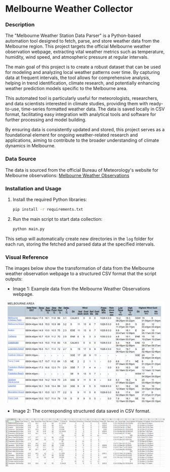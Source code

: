 # Melbourne Weather Collector

### Description
The "Melbourne Weather Station Data Parser" is a Python-based automation tool designed to fetch, parse, and store weather data from the Melbourne region. This project targets the official Melbourne weather observation webpage, extracting vital weather metrics such as temperature, humidity, wind speed, and atmospheric pressure at regular intervals.

The main goal of this project is to create a robust dataset that can be used for modeling and analyzing local weather patterns over time. By capturing data at frequent intervals, the tool allows for comprehensive analysis, helping in trend identification, climate research, and potentially enhancing weather prediction models specific to the Melbourne area.

This automated tool is particularly useful for meteorologists, researchers, and data scientists interested in climate studies, providing them with ready-to-use, time-series formatted weather data. The data is saved locally in CSV format, facilitating easy integration with analytical tools and software for further processing and model building.

By ensuring data is consistently updated and stored, this project serves as a foundational element for ongoing weather-related research and applications, aiming to contribute to the broader understanding of climate dynamics in Melbourne.

### Data Source
The data is sourced from the official Bureau of Meteorology's website for Melbourne observations:
[Melbourne Weather Observations](https://reg.bom.gov.au/vic/observations/melbourne.shtml)

### Installation and Usage
1. Install the required Python libraries:
   ```bash
   pip install -r requirements.txt
   ```
2. Run the main script to start data collection:
   ```bash
   python main.py
   ```

This setup will automatically create new directories in the `log` folder for each run, storing the fetched and parsed data at the specified intervals.

### Visual Reference
The images below show the transformation of data from the Melbourne weather observation webpage to a structured CSV format that the script outputs:

- Image 1: Example data from the Melbourne Weather Observations webpage.

![Image 1](image/1.png)

- Image 2: The corresponding structured data saved in CSV format.

![Image 2](image/2.png)
